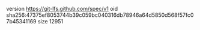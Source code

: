version https://git-lfs.github.com/spec/v1
oid sha256:47375ef8053744b39c059bc040316db78946a64d5850d568f57fc07b45341169
size 12951
